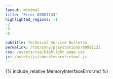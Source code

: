```yaml
---
layout: minimal
title: 'Error 80801133'
highlighted_regions: -1
-2
-5
-6

subtitle: Technical Service Bulletin
permalink: /tsb/sony/playstation5/80801133
css: /assets/css/highlight_page.css
js: /assets/js/consoleservicetool.js
---
```


{% include_relative MemoryInterfaceError.md %}